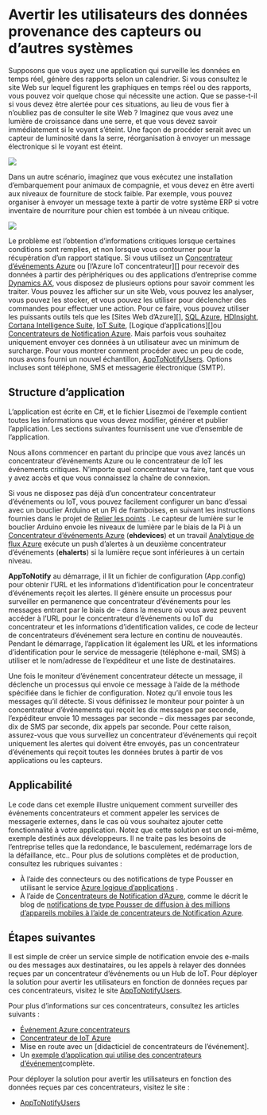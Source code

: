 <properties 
   pageTitle="Avertir les utilisateurs des données provenance des capteurs ou d’autres systèmes | Microsoft Azure"
   description="Décrit comment utiliser l’événement concentrateurs pour avertir les utilisateurs des données de capteur."
   services="event-hubs"
   documentationCenter="na"
   authors="spyrossak"
   manager="timlt"
   editor="" />
<tags 
   ms.service="event-hubs"
   ms.devlang="na"
   ms.topic="article"
   ms.tgt_pltfrm="na"
   ms.workload="na"
   ms.date="08/25/2016"
   ms.author="spyros;sethm" />

# <a name="notify-users-of-data-received-from-sensors-or-other-systems"></a>Avertir les utilisateurs des données provenance des capteurs ou d’autres systèmes

Supposons que vous ayez une application qui surveille les données en temps réel, génère des rapports selon un calendrier. Si vous consultez le site Web sur lequel figurent les graphiques en temps réel ou des rapports, vous pouvez voir quelque chose qui nécessite une action. Que se passe-t-il si vous devez être alertée pour ces situations, au lieu de vous fier à n’oubliez pas de consulter le site Web ? Imaginez que vous avez une lumière de croissance dans une serre, et que vous devez savoir immédiatement si le voyant s’éteint. Une façon de procéder serait avec un capteur de luminosité dans la serre, réorganisation à envoyer un message électronique si le voyant est éteint.

![][1]

Dans un autre scénario, imaginez que vous exécutez une installation d’embarquement pour animaux de compagnie, et vous devez en être averti aux niveaux de fourniture de stock faible. Par exemple, vous pouvez organiser à envoyer un message texte à partir de votre système ERP si votre inventaire de nourriture pour chien est tombée à un niveau critique. 

![][2]

Le problème est l’obtention d’informations critiques lorsque certaines conditions sont remplies, et non lorsque vous contourner pour la récupération d’un rapport statique. Si vous utilisez un [Concentrateur d’événements Azure][] ou [l’Azure IoT concentrateur][] pour recevoir des données à partir des périphériques ou des applications d’entreprise comme [Dynamics AX][], vous disposez de plusieurs options pour savoir comment les traiter. Vous pouvez les afficher sur un site Web, vous pouvez les analyser, vous pouvez les stocker, et vous pouvez les utiliser pour déclencher des commandes pour effectuer une action. Pour ce faire, vous pouvez utiliser les puissants outils tels que les [Sites Web d’Azure][], [SQL Azure][], [HDInsight][], [Cortana Intelligence Suite][], [IoT Suite][], [Logique d’applications][]ou [Concentrateurs de Notification Azure][]. Mais parfois vous souhaitez uniquement envoyer ces données à un utilisateur avec un minimum de surcharge. Pour vous montrer comment procéder avec un peu de code, nous avons fourni un nouvel échantillon, [AppToNotifyUsers][]. Options incluses sont téléphone, SMS et messagerie électronique (SMTP).

## <a name="application-structure"></a>Structure d’application

L’application est écrite en C#, et le fichier Lisezmoi de l’exemple contient toutes les informations que vous devez modifier, générer et publier l’application. Les sections suivantes fournissent une vue d’ensemble de l’application.

Nous allons commencer en partant du principe que vous avez lancés un concentrateur d’événements Azure ou le concentrateur de IoT les événements critiques. N’importe quel concentrateur va faire, tant que vous y avez accès et que vous connaissez la chaîne de connexion.

Si vous ne disposez pas déjà d’un concentrateur concentrateur d’événements ou IoT, vous pouvez facilement configurer un banc d’essai avec un bouclier Arduino et un Pi de framboises, en suivant les instructions fournies dans le projet de [Relier les points](https://github.com/Azure/connectthedots) . Le capteur de lumière sur le bouclier Arduino envoie les niveaux de lumière par le biais de la Pi à un [Concentrateur d’événements Azure][] (**ehdevices**) et un travail [Analytique de flux Azure](https://azure.microsoft.com/services/stream-analytics/) exécute un push d’alertes à un deuxième concentrateur d’événements (**ehalerts**) si la lumière reçue sont inférieures à un certain niveau.

**AppToNotify** au démarrage, il lit un fichier de configuration (App.config) pour obtenir l’URL et les informations d’identification pour le concentrateur d’événements reçoit les alertes. Il génère ensuite un processus pour surveiller en permanence que concentrateur d’événements pour les messages entrant par le biais de – dans la mesure où vous avez peuvent accéder à l’URL pour le concentrateur d’événements ou IoT du concentrateur et les informations d’identification valides, ce code de lecteur de concentrateurs d’événement sera lecture en continu de nouveautés. Pendant le démarrage, l’application lit également les URL et les informations d’identification pour le service de messagerie (téléphone e-mail, SMS) à utiliser et le nom/adresse de l’expéditeur et une liste de destinataires.

Une fois le moniteur d’événement concentrateur détecte un message, il déclenche un processus qui envoie ce message à l’aide de la méthode spécifiée dans le fichier de configuration. Notez qu’il envoie tous les messages qu’il détecte. Si vous définissez le moniteur pour pointer à un concentrateur d’événements qui reçoit les dix messages par seconde, l’expéditeur envoie 10 messages par seconde – dix messages par seconde, dix de SMS par seconde, dix appels par seconde. Pour cette raison, assurez-vous que vous surveillez un concentrateur d’événements qui reçoit uniquement les alertes qui doivent être envoyés, pas un concentrateur d’événements qui reçoit toutes les données brutes à partir de vos applications ou les capteurs.

## <a name="applicability"></a>Applicabilité

Le code dans cet exemple illustre uniquement comment surveiller des événements concentrateurs et comment appeler les services de messagerie externes, dans le cas où vous souhaitez ajouter cette fonctionnalité à votre application. Notez que cette solution est un soi-même, exemple destinés aux développeurs. Il ne traite pas les besoins de l’entreprise telles que la redondance, le basculement, redémarrage lors de la défaillance, etc.. Pour plus de solutions complètes et de production, consultez les rubriques suivantes :

- À l’aide des connecteurs ou des notifications de type Pousser en utilisant le service [Azure logique d’applications](../app-service-logic/app-service-logic-connectors-list.md) .
- À l’aide de [Concentrateurs de Notification d’Azure](https://msdn.microsoft.com/library/azure/jj927170.aspx), comme le décrit le blog de [notifications de type Pousser de diffusion à des millions d’appareils mobiles à l’aide de concentrateurs de Notification Azure](http://weblogs.asp.net/scottgu/broadcast-push-notifications-to-millions-of-mobile-devices-using-windows-azure-notification-hubs). 

## <a name="next-steps"></a>Étapes suivantes

Il est simple de créer un service simple de notification envoie des e-mails ou des messages aux destinataires, ou les appels à relayer des données reçues par un concentrateur d’événements ou un Hub de IoT. Pour déployer la solution pour avertir les utilisateurs en fonction de données reçues par ces concentrateurs, visitez le site [AppToNotifyUsers][].

Pour plus d’informations sur ces concentrateurs, consultez les articles suivants :

- [Événement Azure concentrateurs]
- [Concentrateur de IoT Azure]
- Mise en route avec un [didacticiel de concentrateurs de l’événement].
- Un [exemple d’application qui utilise des concentrateurs d’événement]complète.

Pour déployer la solution pour avertir les utilisateurs en fonction des données reçues par ces concentrateurs, visitez le site :

- [AppToNotifyUsers][]

[Didacticiel de concentrateurs d’événement]: event-hubs-csharp-ephcs-getstarted.md
[Concentrateur de IoT Azure]: https://azure.microsoft.com/services/iot-hub/
[Événement Azure concentrateurs]: https://azure.microsoft.com/services/event-hubs/
[Concentrateur d’événements Azure]: https://azure.microsoft.com/services/event-hubs/
[exemple d’application qui utilise des concentrateurs d’événement]: https://code.msdn.microsoft.com/Service-Bus-Event-Hub-286fd097
[AppToNotifyUsers]: https://github.com/Azure-Samples/event-hubs-dotnet-user-notifications
[Dynamics AX]: http://www.microsoft.com/dynamics/erp-ax-overview.aspx
[Sites Web Azure]: https://azure.microsoft.com/services/app-service/web/
[SQL Azure]: https://azure.microsoft.com/services/sql-database/
[HDInsight]: https://azure.microsoft.com/services/hdinsight/
[Cortana Intelligence Suite]: http://www.microsoft.com/server-cloud/cortana-analytics-suite/Overview.aspx?WT.srch=1&WT.mc_ID=SEM_lLFwOJm3&bknode=BlueKai
[IoT Suite]: https://azure.microsoft.com/solutions/iot-suite/
[Applications de logique]: https://azure.microsoft.com/services/app-service/logic/
[Concentrateurs de Notification Azure]: https://azure.microsoft.com/services/notification-hubs/
[Azure Stream Analytics]: https://azure.microsoft.com/services/stream-analytics/
 
[1]: ./media/event-hubs-sensors-notify-users/event-hubs-sensor-alert.png
[2]: ./media/event-hubs-sensors-notify-users/event-hubs-erp-alert.png